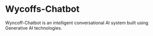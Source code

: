 # Wycoffs-Chatbot
Wyncoff-Chatbot is an intelligent conversational AI system built using Generative AI technologies.

